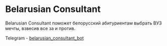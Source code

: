 # Belarusian Consultant
Belarusian Consultant поможет белорусский абитуриентам выбрать ВУЗ мечты, взвесив все за и против.

Telegram - [belarusian_consultant_bot]([https://svvoooyyyy.itch.io/ihavetwosides](https://t.me/belarusian_consultant_bot))
